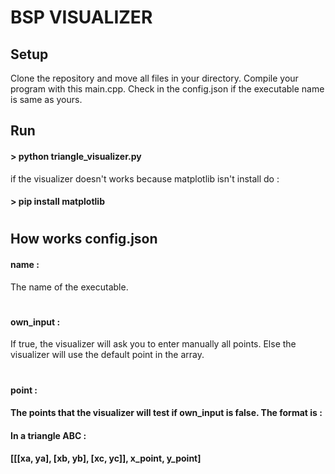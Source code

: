 # BSP VISUALIZER

## Setup

Clone the repository and move all files in your directory. Compile your program with this main.cpp. Check in the config.json if the executable name is same as yours.

## Run

#### > python triangle_visualizer.py
if the visualizer doesn't works because matplotlib isn't install do :
#### > pip install matplotlib
#

## How works config.json

#### name :
The name of the executable.
#
#### own_input :
If true, the visualizer will ask you to enter manually all points. Else the visualizer will use the default point in the array.
#
#### point :
#### The points that the visualizer will test if own_input is false. The format is :
#### In a triangle ABC :
#### [[[xa, ya], [xb, yb], [xc, yc]], x_point, y_point]
#
